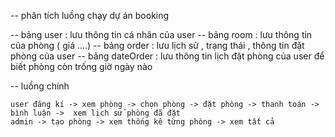-- phân tích luồng chạy dự án booking 

-- bảng user : lưu thông tin cá nhân của user
-- bảng room : lưu thông tin của phòng ( giá ....) 
-- bảng order : lưu lịch sử , trạng thái , thông tin đặt phòng của user 
-- bảng dateOrder : lưu thông tin lịch đặt phòng của user để biết phòng còn trống giờ ngày nào 


-- luồng chính 

	user đăng kí -> xem phòng -> chọn phòng -> đặt phòng -> thanh toán -> bình luận ->  xem lịch sử phòng đã đặt
	admin -> tạo phòng -> xem thống kê từng phòng -> xem tất cả